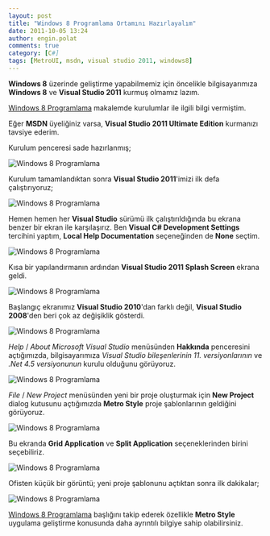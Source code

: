 ```yaml
---
layout: post
title: "Windows 8 Programlama Ortamını Hazırlayalım"
date: 2011-10-05 13:24
author: engin.polat
comments: true
category: [C#]
tags: [MetroUI, msdn, visual studio 2011, windows8]
---
```

**Windows 8** üzerinde geliştirme yapabilmemiz için öncelikle bilgisayarımıza **Windows 8** ve **Visual Studio 2011** kurmuş olmamız lazım.

<a href="http://www.enginpolat.com/windows-8-programlama/" title="Windows 8 Programlama" target="_blank">Windows 8 Programlama</a> makalemde kurulumlar ile ilgili bilgi vermiştim.

Eğer **MSDN** üyeliğiniz varsa, **Visual Studio 2011 Ultimate Edition** kurmanızı tavsiye ederim.

Kurulum penceresi sade hazırlanmış;

![](/assets/uploads/2011/10/1.png "Windows 8 Programlama")

Kurulum tamamlandıktan sonra **Visual Studio 2011**'imizi ilk defa çalıştırıyoruz;

![](/assets/uploads/2011/10/2.png "Windows 8 Programlama")

Hemen hemen her **Visual Studio** sürümü ilk çalıştırıldığında bu ekrana benzer bir ekran ile karşılaşırız. Ben **Visual C# Development Settings** tercihini yaptım, **Local Help Documentation** seçeneğinden de **None** seçtim.

![](/assets/uploads/2011/10/3.png "Windows 8 Programlama")

Kısa bir yapılandırmanın ardından **Visual Studio 2011 Splash Screen** ekrana geldi.

![](/assets/uploads/2011/10/4.png "Windows 8 Programlama")

Başlangıç ekranımız **Visual Studio 2010**'dan farklı değil, **Visual Studio 2008**'den beri çok az değişiklik gösterdi.

![](/assets/uploads/2011/10/5.png "Windows 8 Programlama")

*Help* / *About Microsoft Visual Studio* menüsünden **Hakkında** penceresini açtığımızda, bilgisayarımıza *Visual Studio bileşenlerinin 11. versiyonlarının* ve *.Net 4.5 versiyonunun* kurulu olduğunu görüyoruz.

![](/assets/uploads/2011/10/6.png "Windows 8 Programlama")

*File* / *New Project* menüsünden yeni bir proje oluşturmak için **New Project** dialog kutusunu açtığımızda **Metro Style** proje şablonlarının geldiğini görüyoruz.

![](/assets/uploads/2011/10/7.png "Windows 8 Programlama")

Bu ekranda **Grid Application** ve **Split Application** seçeneklerinden birini seçebiliriz.

![](/assets/uploads/2011/10/8.png "Windows 8 Programlama")

Ofisten küçük bir görüntü; yeni proje şablonunu açtıktan sonra ilk dakikalar;

![](/assets/uploads/2011/10/9.jpg "Windows 8 Programlama")

<a href="http://www.enginpolat.com/etiket/windows8/" title="Windows 8 Programlama" target="_blank">Windows 8 Programlama</a> başlığını takip ederek özellikle **Metro Style** uygulama geliştirme konusunda daha ayrıntılı bilgiye sahip olabilirsiniz.

